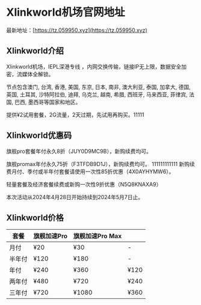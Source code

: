 # Xlinkworld机场官网地址

最新地址：[https://tz.059950.xyz](https://tz.059950.xyz)

## Xlinkworld介绍

Xlinkworld机场，IEPL深港专线 ，内网交换传输，链接IP无上限，数据安全加密，流媒体全解锁。

节点包含澳门, 台湾, 香港, 美国, 东京, 日本, 南非, 澳大利亚, 泰国, 加拿大, 德国, 英国, 土耳其, 沙特阿拉伯, 迪拜, 乌克兰, 越南, 希腊, 西班牙, 马来西亚, 菲律宾, 法国, 巴西, 墨西哥等国家和地区。

提供¥2试用套餐，2G流量，2天过期，先试用再购买。11111

## Xlinkworld优惠码

旗舰pro套餐年付永久8折（JUY0D9MC9B），新购续费均可。

旗舰promax年付永久75折（F3TFDB9D1J），新购续费均可。
111111111111
新购续费月付、季付或半年付套餐请使用一次性85折优惠（4X0AYHYMW6）。

轻量套餐及经济套餐续费或新购一次性9折优惠（N5Q8KNAXA9）

本次活动从2024年4月28日开始持续到2024年5月7日止。

## Xlinkworld价格

|套餐|旗舰加速Pro|旗舰加速Pro Max||
|----|----|----|----|
|月付|¥20|¥30|-|
|半年付|¥120|¥180|-|
|年付|¥240|¥360|¥120|
|两年付|¥480|¥720|¥240|
|三年付|¥720|¥1080|¥360|


